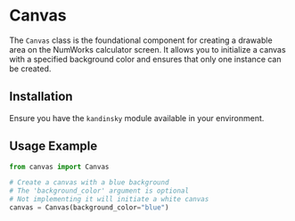 # Canvas

The `Canvas` class is the foundational component for creating a drawable area on the NumWorks calculator screen. It allows you to initialize a canvas with a specified background color and ensures that only one instance can be created.

## Installation

Ensure you have the `kandinsky` module available in your environment.

## Usage Example

```python
from canvas import Canvas

# Create a canvas with a blue background
# The 'background_color' argument is optional
# Not implementing it will initiate a white canvas
canvas = Canvas(background_color="blue")
```
